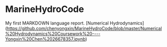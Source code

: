 # MarineHydroCode
My first MARKDOWN language report. 
[Numerical Hydrodynamics] (https://github.com/chenyongxin/MarineHydroCode/blob/master/Numerical%20Hydrodynamics%20Coursework%20----Yongxin%20Chen%2026678357.ipynb)
